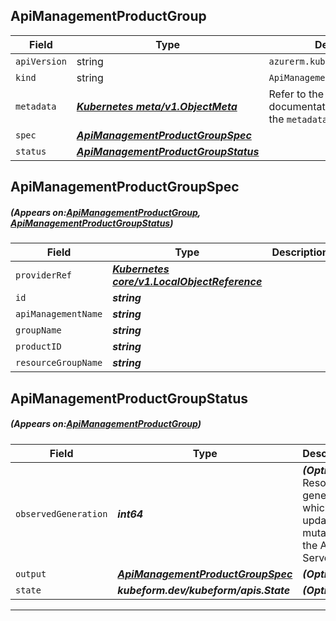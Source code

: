 ## ApiManagementProductGroup
| Field | Type | Description |
| ------ | ----- | ----------- |
| `apiVersion` | string | `azurerm.kubeform.com/v1alpha1` |
|    `kind` | string | `ApiManagementProductGroup` |
| `metadata` | ***[Kubernetes meta/v1.ObjectMeta](https://kubernetes.io/docs/reference/generated/kubernetes-api/v1.13/#objectmeta-v1-meta)***|Refer to the Kubernetes API documentation for the fields of the `metadata` field.|
| `spec` | ***[ApiManagementProductGroupSpec](#ApiManagementProductGroupSpec)***||
| `status` | ***[ApiManagementProductGroupStatus](#ApiManagementProductGroupStatus)***||
## ApiManagementProductGroupSpec
##### (Appears on:[ApiManagementProductGroup](#ApiManagementProductGroup), [ApiManagementProductGroupStatus](#ApiManagementProductGroupStatus))
| Field | Type | Description |
| ------ | ----- | ----------- |
| `providerRef` | ***[Kubernetes core/v1.LocalObjectReference](https://kubernetes.io/docs/reference/generated/kubernetes-api/v1.13/#localobjectreference-v1-core)***||
| `id` | ***string***||
| `apiManagementName` | ***string***||
| `groupName` | ***string***||
| `productID` | ***string***||
| `resourceGroupName` | ***string***||
## ApiManagementProductGroupStatus
##### (Appears on:[ApiManagementProductGroup](#ApiManagementProductGroup))
| Field | Type | Description |
| ------ | ----- | ----------- |
| `observedGeneration` | ***int64***| ***(Optional)*** Resource generation, which is updated on mutation by the API Server.|
| `output` | ***[ApiManagementProductGroupSpec](#ApiManagementProductGroupSpec)***| ***(Optional)*** |
| `state` | ***kubeform.dev/kubeform/apis.State***| ***(Optional)*** |
---
